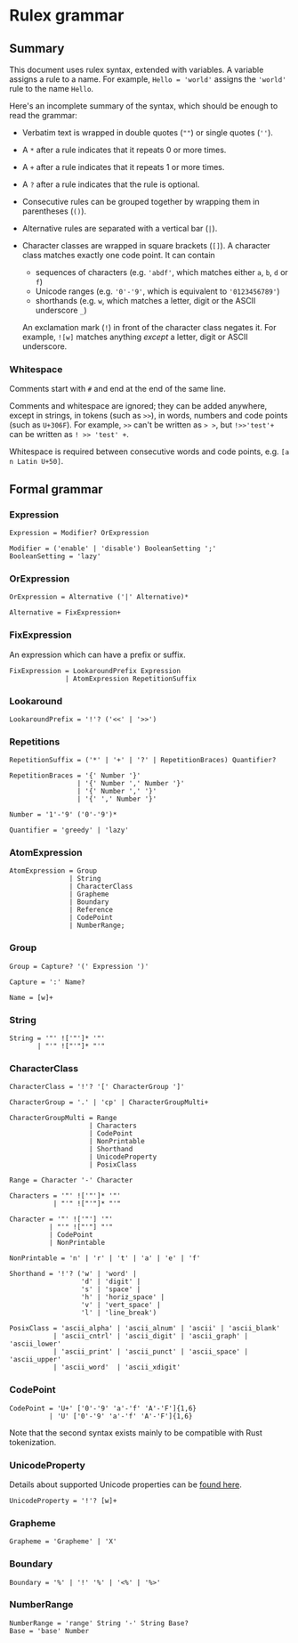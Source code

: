 # Rulex grammar

## Summary

This document uses rulex syntax, extended with variables. A variable assigns a rule to a name.
For example, `Hello = 'world'` assigns the `'world'` rule to the name `Hello`.

Here's an incomplete summary of the syntax, which should be enough to read the grammar:

- Verbatim text is wrapped in double quotes (`""`) or single quotes (`''`).

- A `*` after a rule indicates that it repeats 0 or more times.

- A `+` after a rule indicates that it repeats 1 or more times.

- A `?` after a rule indicates that the rule is optional.

- Consecutive rules can be grouped together by wrapping them in parentheses (`()`).

- Alternative rules are separated with a vertical bar (`|`).

- Character classes are wrapped in square brackets (`[]`).
  A character class matches exactly one code point. It can contain

  - sequences of characters (e.g. `'abdf'`, which matches either `a`, `b`, `d` or `f`)
  - Unicode ranges (e.g. `'0'-'9'`, which is equivalent to `'0123456789'`)
  - shorthands (e.g. `w`, which matches a letter, digit or the ASCII underscore `_`)

  An exclamation mark (`!`) in front of the character class negates it. For example, `![w]` matches
  anything _except_ a letter, digit or ASCII underscore.

### Whitespace

Comments start with `#` and end at the end of the same line.

Comments and whitespace are ignored; they can be added anywhere, except in strings, in tokens
(such as `>>`), in words, numbers and code points (such as `U+306F`). For example, `>>` can't be
written as `> >`, but `!>>'test'+` can be written as `! >> 'test' +`.

Whitespace is required between consecutive words and code points, e.g. `[a n Latin U+50]`.

## Formal grammar

### Expression

```rulex
Expression = Modifier? OrExpression

Modifier = ('enable' | 'disable') BooleanSetting ';'
BooleanSetting = 'lazy'
```

### OrExpression

```rulex
OrExpression = Alternative ('|' Alternative)*

Alternative = FixExpression+
```

### FixExpression

An expression which can have a prefix or suffix.

```rulex
FixExpression = LookaroundPrefix Expression
              | AtomExpression RepetitionSuffix
```

### Lookaround

```rulex
LookaroundPrefix = '!'? ('<<' | '>>')
```

### Repetitions

```rulex
RepetitionSuffix = ('*' | '+' | '?' | RepetitionBraces) Quantifier?

RepetitionBraces = '{' Number '}'
                 | '{' Number ',' Number '}'
                 | '{' Number ',' '}'
                 | '{' ',' Number '}'

Number = '1'-'9' ('0'-'9')*

Quantifier = 'greedy' | 'lazy'
```

### AtomExpression

```rulex
AtomExpression = Group
               | String
               | CharacterClass
               | Grapheme
               | Boundary
               | Reference
               | CodePoint
               | NumberRange;
```

### Group

```rulex
Group = Capture? '(' Expression ')'

Capture = ':' Name?

Name = [w]+
```

### String

```rulex
String = '"' !['"']* '"'
       | "'" !["'"]* "'"
```

### CharacterClass

```rulex
CharacterClass = '!'? '[' CharacterGroup ']'

CharacterGroup = '.' | 'cp' | CharacterGroupMulti+

CharacterGroupMulti = Range
                    | Characters
                    | CodePoint
                    | NonPrintable
                    | Shorthand
                    | UnicodeProperty
                    | PosixClass

Range = Character '-' Character

Characters = '"' !['"']* '"'
           | "'" !["'"]* "'"

Character = '"' !['"'] '"'
          | "'" !["'"] "'"
          | CodePoint
          | NonPrintable

NonPrintable = 'n' | 'r' | 't' | 'a' | 'e' | 'f'

Shorthand = '!'? ('w' | 'word' |
                  'd' | 'digit' |
                  's' | 'space' |
                  'h' | 'horiz_space' |
                  'v' | 'vert_space' |
                  'l' | 'line_break')

PosixClass = 'ascii_alpha' | 'ascii_alnum' | 'ascii' | 'ascii_blank'
           | 'ascii_cntrl' | 'ascii_digit' | 'ascii_graph' | 'ascii_lower'
           | 'ascii_print' | 'ascii_punct' | 'ascii_space' | 'ascii_upper'
           | 'ascii_word'  | 'ascii_xdigit'
```

### CodePoint

```rulex
CodePoint = 'U+' ['0'-'9' 'a'-'f' 'A'-'F']{1,6}
          | 'U' ['0'-'9' 'a'-'f' 'A'-'F']{1,6}
```

Note that the second syntax exists mainly to be compatible with Rust tokenization.

### UnicodeProperty

Details about supported Unicode properties can be [found here](unicode-properties.md).

```rulex
UnicodeProperty = '!'? [w]+
```

### Grapheme

```rulex
Grapheme = 'Grapheme' | 'X'
```

### Boundary

```rulex
Boundary = '%' | '!' '%' | '<%' | '%>'
```

### NumberRange

```rulex
NumberRange = 'range' String '-' String Base?
Base = 'base' Number
```
